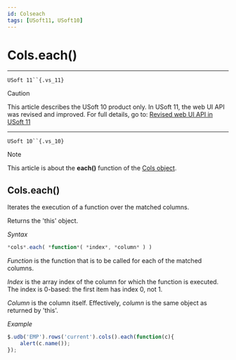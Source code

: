 ```yaml
---
id: Colseach
tags: [USoft11, USoft10]
---
```

# Cols.each()



----

`USoft 11``{.vs_11}`

> [!CAUTION]
> This article describes the USoft 10 product only.
> In USoft 11, the web UI API was revised and improved. For full details, go to:
> [Revised web UI API in USoft 11](/docs/Web_and_app_UIs/UDB_udb/Revised_web_UI_API_in_USoft_11.md)

----

`USoft 10``{.vs_10}`

> [!NOTE]
> This article is about the **each()** function of the [Cols object](/docs/Web_and_app_UIs/UDB_Cols).

## **Cols.each()**

Iterates the execution of a function over the matched columns.

Returns the 'this' object.

*Syntax*

```js
*cols*.each( *function*( *index*, *column* ) )
```

*Function* is the function that is to be called for each of the matched columns.

*Index* is the array index of the column for which the function is executed. The index is 0-based: the first item has index 0, not 1.

*Column* is the column itself. Effectively, *column* is the same object as returned by 'this'.

*Example*

```js
$.udb('EMP').rows('current').cols().each(function(c){
    alert(c.name());
});
```

 